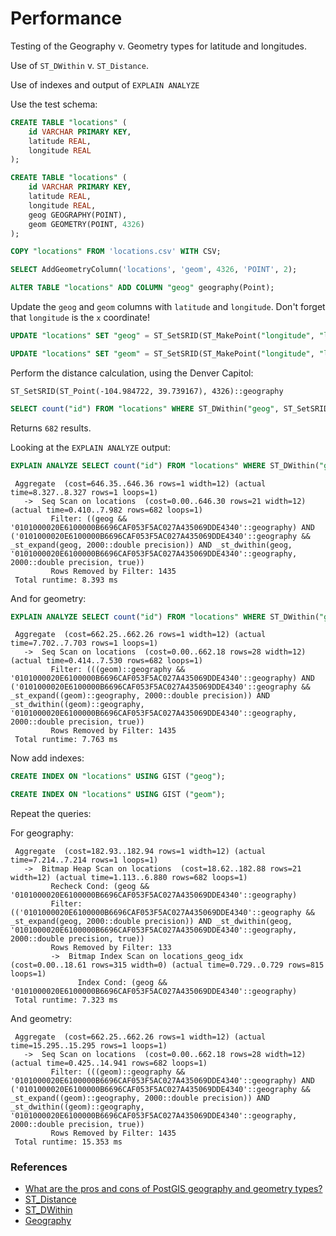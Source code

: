 Performance
===========

Testing of the Geography v. Geometry types for latitude and longitudes.

Use of `ST_DWithin` v. `ST_Distance`.

Use of indexes and output of `EXPLAIN ANALYZE`

Use the test schema:

```sql
CREATE TABLE "locations" (
    id VARCHAR PRIMARY KEY,
    latitude REAL,
    longitude REAL
);

CREATE TABLE "locations" (
    id VARCHAR PRIMARY KEY,
    latitude REAL,
    longitude REAL,
    geog GEOGRAPHY(POINT),
    geom GEOMETRY(POINT, 4326)
);
```

```sql
COPY "locations" FROM 'locations.csv' WITH CSV;
```

```sql
SELECT AddGeometryColumn('locations', 'geom', 4326, 'POINT', 2);

ALTER TABLE "locations" ADD COLUMN "geog" geography(Point); 
```

Update the `geog` and `geom` columns with `latitude` and `longitude`. Don't forget that `longitude` is the `x` coordinate!

```sql
UPDATE "locations" SET "geog" = ST_SetSRID(ST_MakePoint("longitude", "latitude"), 4326)::geography;

UPDATE "locations" SET "geom" = ST_SetSRID(ST_MakePoint("longitude", "latitude"), 4326)::geometry;
```

Perform the distance calculation, using the Denver Capitol:

```
ST_SetSRID(ST_Point(-104.984722, 39.739167), 4326)::geography
```

```sql
SELECT count("id") FROM "locations" WHERE ST_DWithin("geog", ST_SetSRID(ST_Point(-104.984722, 39.739167), 4326)::geography, 2000);
```

Returns `682` results.

Looking at the `EXPLAIN ANALYZE` output:

```sql
EXPLAIN ANALYZE SELECT count("id") FROM "locations" WHERE ST_DWithin("geog", ST_SetSRID(ST_Point(-104.984722, 39.739167), 4326)::geography, 2000);
```

     Aggregate  (cost=646.35..646.36 rows=1 width=12) (actual time=8.327..8.327 rows=1 loops=1)
       ->  Seq Scan on locations  (cost=0.00..646.30 rows=21 width=12) (actual time=0.410..7.982 rows=682 loops=1)
             Filter: ((geog && '0101000020E6100000B6696CAF053F5AC027A435069DDE4340'::geography) AND ('0101000020E6100000B6696CAF053F5AC027A435069DDE4340'::geography && _st_expand(geog, 2000::double precision)) AND _st_dwithin(geog, '0101000020E6100000B6696CAF053F5AC027A435069DDE4340'::geography, 2000::double precision, true))
             Rows Removed by Filter: 1435
     Total runtime: 8.393 ms


And for geometry:

```sql
EXPLAIN ANALYZE SELECT count("id") FROM "locations" WHERE ST_DWithin("geom":geography, ST_SetSRID(ST_Point(-104.984722, 39.739167), 4326)::geography, 2000);
```

     Aggregate  (cost=662.25..662.26 rows=1 width=12) (actual time=7.702..7.703 rows=1 loops=1)
       ->  Seq Scan on locations  (cost=0.00..662.18 rows=28 width=12) (actual time=0.414..7.530 rows=682 loops=1)
             Filter: (((geom)::geography && '0101000020E6100000B6696CAF053F5AC027A435069DDE4340'::geography) AND ('0101000020E6100000B6696CAF053F5AC027A435069DDE4340'::geography && _st_expand((geom)::geography, 2000::double precision)) AND _st_dwithin((geom)::geography, '0101000020E6100000B6696CAF053F5AC027A435069DDE4340'::geography, 2000::double precision, true))
             Rows Removed by Filter: 1435
     Total runtime: 7.763 ms

Now add indexes:

```sql
CREATE INDEX ON "locations" USING GIST ("geog");

CREATE INDEX ON "locations" USING GIST ("geom");
```

Repeat the queries:

For geography:

     Aggregate  (cost=182.93..182.94 rows=1 width=12) (actual time=7.214..7.214 rows=1 loops=1)
       ->  Bitmap Heap Scan on locations  (cost=18.62..182.88 rows=21 width=12) (actual time=1.113..6.880 rows=682 loops=1)
             Recheck Cond: (geog && '0101000020E6100000B6696CAF053F5AC027A435069DDE4340'::geography)
             Filter: (('0101000020E6100000B6696CAF053F5AC027A435069DDE4340'::geography && _st_expand(geog, 2000::double precision)) AND _st_dwithin(geog, '0101000020E6100000B6696CAF053F5AC027A435069DDE4340'::geography, 2000::double precision, true))
             Rows Removed by Filter: 133
             ->  Bitmap Index Scan on locations_geog_idx  (cost=0.00..18.61 rows=315 width=0) (actual time=0.729..0.729 rows=815 loops=1)
                   Index Cond: (geog && '0101000020E6100000B6696CAF053F5AC027A435069DDE4340'::geography)
     Total runtime: 7.323 ms

And geometry:

     Aggregate  (cost=662.25..662.26 rows=1 width=12) (actual time=15.295..15.295 rows=1 loops=1)
       ->  Seq Scan on locations  (cost=0.00..662.18 rows=28 width=12) (actual time=0.425..14.941 rows=682 loops=1)
             Filter: (((geom)::geography && '0101000020E6100000B6696CAF053F5AC027A435069DDE4340'::geography) AND ('0101000020E6100000B6696CAF053F5AC027A435069DDE4340'::geography && _st_expand((geom)::geography, 2000::double precision)) AND _st_dwithin((geom)::geography, '0101000020E6100000B6696CAF053F5AC027A435069DDE4340'::geography, 2000::double precision, true))
             Rows Removed by Filter: 1435
     Total runtime: 15.353 ms


### References

* [What are the pros and cons of PostGIS geography and geometry types?](http://gis.stackexchange.com/q/6681)
* [ST_Distance](http://postgis.refractions.net/docs/ST_Distance.html)
* [ST_DWithin](http://postgis.net/docs/ST_DWithin.html)
* [Geography](http://workshops.boundlessgeo.com/postgis-intro/geography.html)
